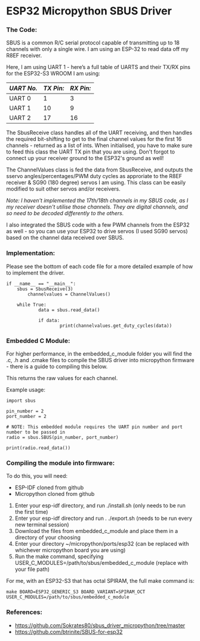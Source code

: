 # ESP32 Micropython SBUS Driver #

### The Code: ###
SBUS is a common R/C serial protocol capable of transmitting up to 18 channels with only a single wire. I am using an ESP-32 to read data off my R8EF receiver.

Here, I am using UART 1 - here’s a full table of UARTS and their TX/RX pins for the ESP32-S3 WROOM I am using:

| *UART No.* | *TX Pin:* | *RX Pin:* |
|----------|---------|---------|
|  UART 0  |    1    |    3    |
|  UART 1  |   10    |    9    |
|  UART 2  |   17    |   16    |

The SbusReceive class handles all of the UART receiving, and then handles the required bit-shifting to get to the final channel values for the first 16 channels - returned as a list of ints. When initialised, you have to make sure to feed this class the UART TX pin that you are using. Don't forgot to connect up your receiver ground to the ESP32's ground as well!

The ChannelValues class is fed the data from SbusReceive, and outputs the sservo angles/percentages/PWM duty cycles as approriate to the R8EF receiver & SG90 (180 degree) servos I am using. This class can be easily modified to suit other servos and/or receivers.

*Note: I haven't implemented the 17th/18th channels in my SBUS code, as I my receiver doesn't utilise those channels. They are digital channels, and so need to be decoded differently to the others.*

I also integrated the SBUS code with a few PWM channels from the ESP32 as well - so you can use your ESP32 to drive servos (I used SG90 servos) based on the channel data received over SBUS.

### Implementation: ###

Please see the bottom of each code file for a more detailed example of how to implement the driver.

```python3
if __name__ == "__main__":
	sbus = SbusReceive(3)
    	channelvalues = ChannelValues()
	
	while True:
        	data = sbus.read_data()
        
        	if data:
            		print(channelvalues.get_duty_cycles(data))
```

### Embedded C Module: ###

For higher performance, in the embedded_c_module folder you will find the .c, .h and .cmake files to compile the SBUS driver into micropython firmware - there is a guide to compiling this below. 

This returns the raw values for each channel.

Example usage:
```python3
import sbus

pin_number = 2
port_number = 2

# NOTE: This embedded module requires the UART pin number and port number to be passed in
radio = sbus.SBUS(pin_number, port_number)

print(radio.read_data())
```

### Compiling the module into firmware: ###

To do this, you will need:
 - ESP-IDF cloned from github
 - Micropython cloned from github

1. Enter your esp-idf directory, and run ./install.sh (only needs to be run the first time)
2. Enter your esp-idf directory and run . ./export.sh (needs to be run every new terminal session)
3. Download the files from embedded_c_module and place them in a directory of your choosing
4. Enter your directory ~/micropython/ports/esp32 (can be replaced with whichever micropython board you are using)
5. Run the make command, specifying USER_C_MODULES=/path/to/sbus/embedded_c_module (replace with your file path)

For me, with an ESP32-S3 that has octal SPIRAM, the full make command is:
```
make BOARD=ESP32_GENERIC_S3 BOARD_VARIANT=SPIRAM_OCT USER_C_MODULES=/path/to/sbus/embedded_c_module
```


### References: ###
 - <https://github.com/Sokrates80/sbus_driver_micropython/tree/master>
 - <https://github.com/btrinite/SBUS-for-esp32>